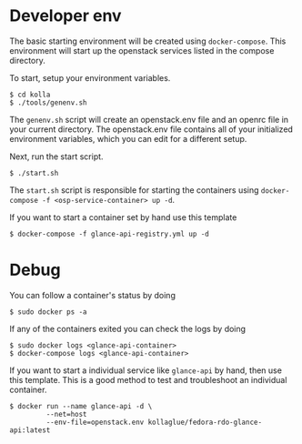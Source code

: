 # Developer env

The basic starting environment will be created using `docker-compose`.
This environment will start up the openstack services listed in the
compose directory.

To start, setup your environment variables.

    $ cd kolla
    $ ./tools/genenv.sh

The `genenv.sh` script will create an openstack.env file
and an openrc file in your current directory. The openstack.env
file contains all of your initialized environment variables, which
you can edit for a different setup.

Next, run the start script.

    $ ./start.sh

The `start.sh` script is responsible for starting the containers
using `docker-compose -f <osp-service-container> up -d`.

If you want to start a container set by hand use this template

    $ docker-compose -f glance-api-registry.yml up -d

# Debug

You can follow a container's status by doing

    $ sudo docker ps -a

If any of the containers exited you can check the logs by doing

    $ sudo docker logs <glance-api-container>
    $ docker-compose logs <glance-api-container>

If you want to start a individual service like `glance-api` by hand, then use this template.  This is a good method to test and troubleshoot an individual container.

    $ docker run --name glance-api -d \
             --net=host
             --env-file=openstack.env kollaglue/fedora-rdo-glance-api:latest

